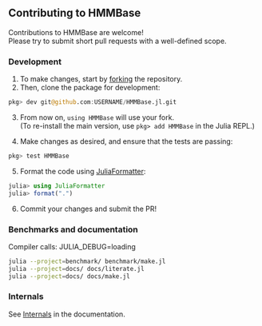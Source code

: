 ## Contributing to HMMBase

Contributions to HMMBase are welcome!  
Please try to submit short pull requests with a well-defined scope.

### Development

1. To make changes, start by [forking](https://help.github.com/en/github/getting-started-with-github/fork-a-repo) the repository.
2. Then, clone the package for development:

```julia
pkg> dev git@github.com:USERNAME/HMMBase.jl.git
```

3. From now on, `using HMMBase` will use your fork.  
(To re-install the main version, use `pkg> add HMMBase` in the Julia REPL.)

4. Make changes as desired, and ensure that the tests are passing:
```julia
pkg> test HMMBase
```

5. Format the code using [JuliaFormatter](https://github.com/domluna/JuliaFormatter.jl):
```julia
julia> using JuliaFormatter
julia> format(".")
```

6. Commit your changes and submit the PR!

### Benchmarks and documentation

Compiler calls: JULIA_DEBUG=loading

```bash
julia --project=benchmark/ benchmark/make.jl
julia --project=docs/ docs/literate.jl
julia --project=docs/ docs/make.jl
```

### Internals

See [Internals](https://maxmouchet.github.io/HMMBase.jl/dev/internals/) in the documentation.
